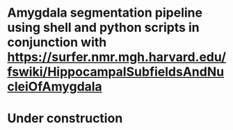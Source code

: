 # Amygdala segmentation pipeline using shell and python scripts in conjunction with https://surfer.nmr.mgh.harvard.edu/fswiki/HippocampalSubfieldsAndNucleiOfAmygdala
# Under construction
